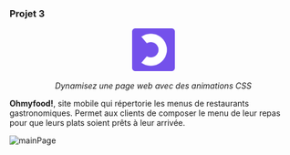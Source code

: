 ### Projet 3

<div align="center">
  <img src="https://raw.githubusercontent.com/MalekGuez/assets/master/openclassrooms/logo.png" width="75"/>
  <p><i>Dynamisez une page web avec des animations CSS</i></p>
</div>

<b>Ohmyfood!</b>, site mobile qui répertorie les menus de restaurants gastronomiques. Permet aux clients de composer le menu de leur repas pour que leurs plats soient prêts à leur arrivée.

![mainPage](https://raw.githubusercontent.com/MalekGuez/assets/master/openclassrooms/p3/main-page.png)
